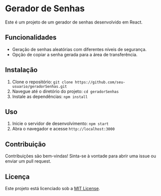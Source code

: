 # Gerador de Senhas

Este é um projeto de um gerador de senhas desenvolvido em React.

## Funcionalidades

- Geração de senhas aleatórias com diferentes níveis de segurança.
- Opção de copiar a senha gerada para a área de transferência.

## Instalação

1. Clone o repositório: `git clone https://github.com/seu-usuario/geradorSenhas.git`
2. Navegue até o diretório do projeto: `cd geradorSenhas`
3. Instale as dependências: `npm install`

## Uso

1. Inicie o servidor de desenvolvimento: `npm start`
2. Abra o navegador e acesse `http://localhost:3000`

## Contribuição

Contribuições são bem-vindas! Sinta-se à vontade para abrir uma issue ou enviar um pull request.

## Licença

Este projeto está licenciado sob a [MIT License](LICENSE).

